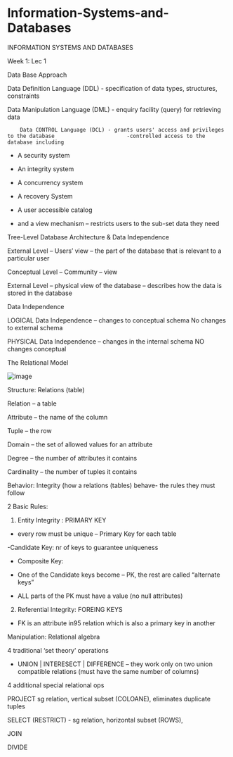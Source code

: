 # Information-Systems-and-Databases

 

INFORMATION SYSTEMS AND DATABASES  

Week 1: Lec 1  

Data Base Approach  

Data Definition Language (DDL) - specification of data types, structures, constraints 

Data Manipulation Language (DML) - enquiry facility (query) for retrieving data 

 		Data CONTROL Language (DCL) - grants users' access and privileges to the database						-controlled access to the database including 

- A security system  

- An integrity system  

- A concurrency system  

- A recovery System 

- A user accessible catalog  

- and a view mechanism – restricts users to the sub-set 						  data they need  

 

Tree-Level Database Architecture & Data Independence 

External Level – Users’ view – the part of the database that is relevant to a particular user 

Conceptual Level – Community – view  

External Level – physical view of the database – describes how the data is stored in the database 

 

 

 

 

 

Data Independence  

LOGICAL Data Independence – changes to conceptual schema No changes to external schema 

PHYSICAL Data Independence – changes in the internal schema NO changes conceptual 

 

 

The Relational Model  

 

![image](https://user-images.githubusercontent.com/72341578/154869330-969a5011-0996-461e-b428-aaa844bb714b.png)


Structure: Relations (table) 

Relation – a table 

Attribute – the name of the column  

Tuple – the row  

Domain – the set of allowed values for an attribute 

Degree – the number of attributes it contains  

Cardinality – the number of tuples it contains 

 

Behavior: Integrity (how a relations (tables) behave- the rules they must follow  

2 Basic Rules:  

1. Entity Integrity : PRIMARY KEY 

- every row must be unique – Primary Key for each table 

-Candidate Key: nr of keys to guarantee uniqueness 	 

- Composite Key: 

- One of the Candidate keys become – PK, the rest are called “alternate keys” 

- ALL parts of the PK must have a value (no null attributes) 

2. Referential Integrity: FOREING KEYS 

- FK is an attribute in95 relation which is also a primary key in another  

 

Manipulation: Relational algebra  

4 traditional ‘set theory’ operations  

- UNION | INTERESECT | DIFFERENCE – they work only on two union compatible relations (must have the same number of columns)  

	 

 

 

 

4 additional special relational ops  

PROJECT sg relation, vertical subset (COLOANE), eliminates duplicate tuples 

 

SELECT (RESTRICT) - sg relation, horizontal subset (ROWS),  

 

JOIN 

DIVIDE 

 

 

 

 

 

 

 
